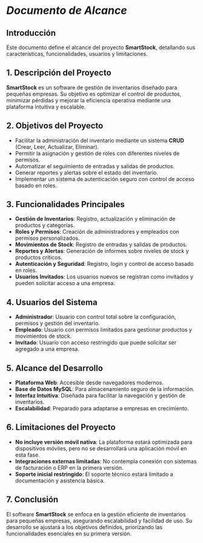 # ***Documento de Alcance***

## **Introducción**
Este documento define el alcance del proyecto **SmartStock**, detallando sus características, funcionalidades, usuarios y limitaciones.

## **1. Descripción del Proyecto**
**SmartStock** es un software de gestión de inventarios diseñado para pequeñas empresas. Su objetivo es optimizar el control de productos, minimizar pérdidas y mejorar la eficiencia operativa mediante una plataforma intuitiva y escalable.

## **2. Objetivos del Proyecto**
- Facilitar la administración del inventario mediante un sistema **CRUD** (Crear, Leer, Actualizar, Eliminar).
- Permitir la asignación y gestión de roles con diferentes niveles de permisos.
- Automatizar el seguimiento de entradas y salidas de productos.
- Generar reportes y alertas sobre el estado del inventario.
- Implementar un sistema de autenticación seguro con control de acceso basado en roles.

## **3. Funcionalidades Principales**
- **Gestión de Inventarios**: Registro, actualización y eliminación de productos y categorías.
- **Roles y Permisos**: Creación de administradores y empleados con permisos personalizados.
- **Movimientos de Stock**: Registro de entradas y salidas de productos.
- **Reportes y Alertas**: Generación de informes sobre niveles de stock y productos críticos.
- **Autenticación y Seguridad**: Registro, login y control de acceso basado en roles.
- **Usuarios Invitados**: Los usuarios nuevos se registran como invitados y pueden solicitar acceso a una empresa.

## **4. Usuarios del Sistema**
- **Administrador**: Usuario con control total sobre la configuración, permisos y gestión del inventario.
- **Empleado**: Usuario con permisos limitados para gestionar productos y movimientos de stock.
- **Invitado**: Usuario con acceso restringido que puede solicitar ser agregado a una empresa.

## **5. Alcance del Desarrollo**
- **Plataforma Web**: Accesible desde navegadores modernos.
- **Base de Datos MySQL**: Para almacenamiento seguro de la información.
- **Interfaz Intuitiva**: Diseñada para facilitar la navegación y gestión de inventarios.
- **Escalabilidad**: Preparado para adaptarse a empresas en crecimiento.

## **6. Limitaciones del Proyecto**
- **No incluye versión móvil nativa**: La plataforma estará optimizada para dispositivos móviles, pero no se desarrollará una aplicación móvil en esta fase.
- **Integraciones externas limitadas**: No contempla conexión con sistemas de facturación o ERP en la primera versión.
- **Soporte inicial restringido**: El soporte técnico estará limitado a documentación y asistencia básica.

## **7. Conclusión**
El software **SmartStock** se enfoca en la gestión eficiente de inventarios para pequeñas empresas, asegurando escalabilidad y facilidad de uso. Su desarrollo se ajustará a los objetivos definidos, priorizando las funcionalidades esenciales en su primera versión.

